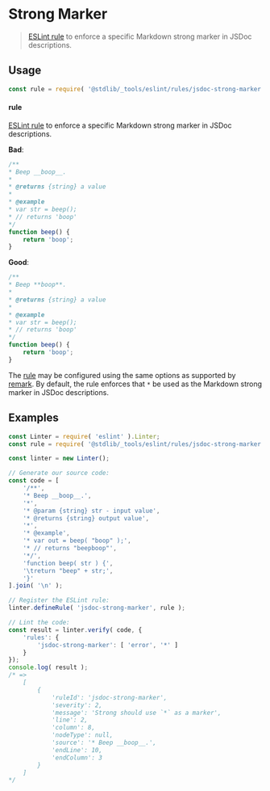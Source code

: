 <!--

@license Apache-2.0

Copyright (c) 2018 The Stdlib Authors.

Licensed under the Apache License, Version 2.0 (the "License");
you may not use this file except in compliance with the License.
You may obtain a copy of the License at

   http://www.apache.org/licenses/LICENSE-2.0

Unless required by applicable law or agreed to in writing, software
distributed under the License is distributed on an "AS IS" BASIS,
WITHOUT WARRANTIES OR CONDITIONS OF ANY KIND, either express or implied.
See the License for the specific language governing permissions and
limitations under the License.

-->

# Strong Marker

> [ESLint rule][eslint-rules] to enforce a specific Markdown strong marker in JSDoc descriptions.

<section class="intro">

</section>

<!-- /.intro -->

<section class="usage">

## Usage

```javascript
const rule = require( '@stdlib/_tools/eslint/rules/jsdoc-strong-marker' );
```

#### rule

[ESLint rule][eslint-rules] to enforce a specific Markdown strong marker in JSDoc descriptions.

**Bad**:

<!-- eslint-disable stdlib/jsdoc-strong-marker, stdlib/jsdoc-markdown-remark -->

```javascript
/**
* Beep __boop__.
*
* @returns {string} a value
*
* @example
* var str = beep();
* // returns 'boop'
*/
function beep() {
    return 'boop';
}
```

**Good**:

```javascript
/**
* Beep **boop**.
*
* @returns {string} a value
*
* @example
* var str = beep();
* // returns 'boop'
*/
function beep() {
    return 'boop';
}
```

The [rule][eslint-rules] may be configured using the same options as supported by [remark][remark-lint-strong-marker]. By default, the rule enforces that `*` be used as the Markdown strong marker in JSDoc descriptions.

</section>

<!-- /.usage -->

<section class="examples">

## Examples

<!-- eslint no-undef: "error" -->

```javascript
const Linter = require( 'eslint' ).Linter;
const rule = require( '@stdlib/_tools/eslint/rules/jsdoc-strong-marker' );

const linter = new Linter();

// Generate our source code:
const code = [
    '/**',
    '* Beep __boop__.',
    '*',
    '* @param {string} str - input value',
    '* @returns {string} output value',
    '*',
    '* @example',
    '* var out = beep( "boop" );',
    '* // returns "beepboop"',
    '*/',
    'function beep( str ) {',
    '\treturn "beep" + str;',
    '}'
].join( '\n' );

// Register the ESLint rule:
linter.defineRule( 'jsdoc-strong-marker', rule );

// Lint the code:
const result = linter.verify( code, {
    'rules': {
        'jsdoc-strong-marker': [ 'error', '*' ]
    }
});
console.log( result );
/* =>
    [
        {
            'ruleId': 'jsdoc-strong-marker',
            'severity': 2,
            'message': 'Strong should use `*` as a marker',
            'line': 2,
            'column': 8,
            'nodeType': null,
            'source': '* Beep __boop__.',
            'endLine': 10,
            'endColumn': 3
        }
    ]
*/
```

</section>

<!-- /.examples -->

<!-- Section for related `stdlib` packages. Do not manually edit this section, as it is automatically populated. -->

<section class="related">

</section>

<!-- /.related -->

<!-- Section for all links. Make sure to keep an empty line after the `section` element and another before the `/section` close. -->

<section class="links">

[eslint-rules]: https://eslint.org/docs/developer-guide/working-with-rules

[remark-lint-strong-marker]: https://github.com/remarkjs/remark-lint/tree/19150d94f89f7a0d94d083417890236d11839641/packages/remark-lint-strong-marker

</section>

<!-- /.links -->
